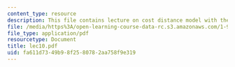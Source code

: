 ```yaml
---
content_type: resource
description: This file contains lecture on cost distance model with the help of slides.
file: /media/https%3A/open-learning-course-data-rc.s3.amazonaws.com/1-963-environmental-engineering-applications-of-geographic-information-systems-fall-2004/fa611d7349b98f2580782aa758f9e319_lec10.pdf
file_type: application/pdf
resourcetype: Document
title: lec10.pdf
uid: fa611d73-49b9-8f25-8078-2aa758f9e319
---
```

